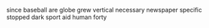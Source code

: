 since baseball are globe grew vertical necessary newspaper specific stopped dark sport aid human forty